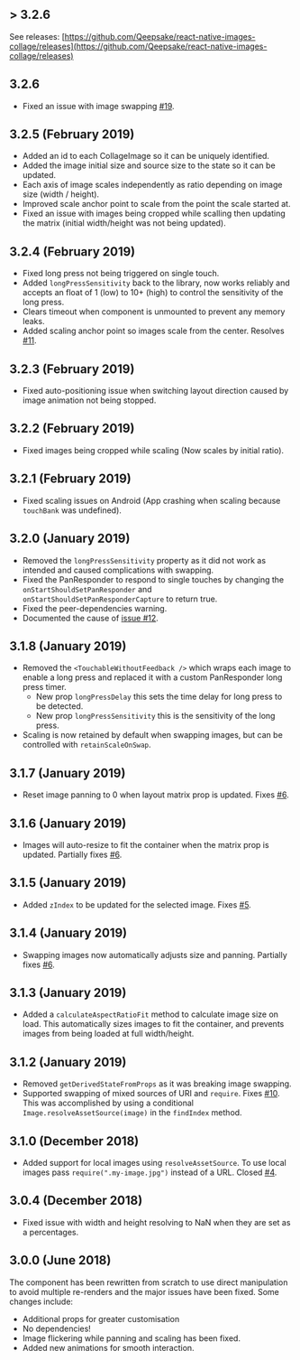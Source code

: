 ## > 3.2.6

See releases: [https://github.com/Qeepsake/react-native-images-collage/releases](https://github.com/Qeepsake/react-native-images-collage/releases)

## 3.2.6

- Fixed an issue with image swapping [#19](https://github.com/Qeepsake/react-native-images-collage/pull/16).

## 3.2.5 (February 2019)

- Added an id to each CollageImage so it can be uniquely identified.
- Added the image initial size and source size to the state so it can be updated.
- Each axis of image scales independently as ratio depending on image size (width / height).
- Improved scale anchor point to scale from the point the scale started at.
- Fixed an issue with images being cropped while scalling then updating the matrix (initial width/height was not being updated).

## 3.2.4 (February 2019)

- Fixed long press not being triggered on single touch.
- Added `longPressSensitivity` back to the library, now works reliably and accepts an float of 1 (low) to 10+ (high) to control the sensitivity of the long press.
- Clears timeout when component is unmounted to prevent any memory leaks.
- Added scaling anchor point so images scale from the center. Resolves [#11](https://github.com/lukebrandonfarrell/react-native-images-collage/issues/11).

## 3.2.3 (February 2019)

- Fixed auto-positioning issue when switching layout direction caused by image animation not being stopped.

## 3.2.2 (February 2019)

- Fixed images being cropped while scaling (Now scales by initial ratio).

## 3.2.1 (February 2019)

- Fixed scaling issues on Android (App crashing when scaling because `touchBank` was undefined).

## 3.2.0 (January 2019)

- Removed the `longPressSensitivity` property as it did not work as intended and caused complications with swapping.
- Fixed the PanResponder to respond to single touches by changing the `onStartShouldSetPanResponder` and `onStartShouldSetPanResponderCapture` to return true.
- Fixed the peer-dependencies warning.
- Documented the cause of [issue #12](https://github.com/lukebrandonfarrell/react-native-images-collage/issues/12).

## 3.1.8 (January 2019)

- Removed the `<TouchableWithoutFeedback />` which wraps each image to enable a long press and replaced it with a custom PanResponder long press timer.
  - New prop `longPressDelay` this sets the time delay for long press to be detected.
  - New prop `longPressSensitivity` this is the sensitivity of the long press.
- Scaling is now retained by default when swapping images, but can be controlled with `retainScaleOnSwap`.

## 3.1.7 (January 2019)

- Reset image panning to 0 when layout matrix prop is updated. Fixes [#6](https://github.com/lukebrandonfarrell/react-native-images-collage/issues/6).

## 3.1.6 (January 2019)

- Images will auto-resize to fit the container when the matrix prop is updated. Partially fixes [#6](https://github.com/lukebrandonfarrell/react-native-images-collage/issues/6).

## 3.1.5 (January 2019)

- Added `zIndex` to be updated for the selected image. Fixes [#5](https://github.com/lukebrandonfarrell/react-native-images-collage/issues/5).

## 3.1.4 (January 2019)

- Swapping images now automatically adjusts size and panning. Partially fixes [#6](https://github.com/lukebrandonfarrell/react-native-images-collage/issues/6).

## 3.1.3 (January 2019)

- Added a `calculateAspectRatioFit` method to calculate image size on load. This automatically sizes images to fit the container, and prevents images from being loaded at full width/height.

## 3.1.2 (January 2019)

- Removed `getDerivedStateFromProps` as it was breaking image swapping.
- Supported swapping of mixed sources of URI and `require`. Fixes [#10](https://github.com/lukebrandonfarrell/react-native-images-collage/issues/10). This was accomplished by using a conditional `Image.resolveAssetSource(image)` in the `findIndex` method.

## 3.1.0 (December 2018)

- Added support for local images using `resolveAssetSource`. To use local images pass `require(".my-image.jpg")` instead of a URL. Closed [#4](https://github.com/lukebrandonfarrell/react-native-images-collage/issues/4).

## 3.0.4 (December 2018)

- Fixed issue with width and height resolving to NaN when they are set as a percentages.

## 3.0.0 (June 2018)

The component has been rewritten from scratch to use direct manipulation to avoid multiple re-renders and the major issues have been fixed. Some changes include:

- Additional props for greater customisation
- No dependencies!
- Image flickering while panning and scaling has been fixed.
- Added new animations for smooth interaction.
